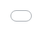 <html>
  <iframe src="dcs_v1.html" style="position:fixed; top:0px; left:0px; bottom:0px; right:0px; width:100%; height:100%; border:none; margin:0; padding:0; overflow:hidden; z-index:999999;">
  </iframe>
 </html>
